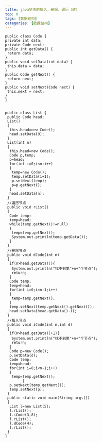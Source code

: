 ```yaml
---
title: java链表的插入，删除，遍历（转）
top: 0 
tags: [数据结构]
categories: [数据结构]
---
```

    public class Code {
    private int data;
    private Code next;
    public int getData() {
     return data;
    }
    public void setData(int data) {
     this.data = data;
    }
    public Code getNext() {
     return next;
    }
    public void setNext(Code next) {
     this.next = next;
    }
    }
    
    
    public class List {
     public Code head;
     List()
     {
      this.head=new Code();
      head.setData(0);
     }
     List(int n)
     {
      this.head=new Code();
      Code p,temp;
      p=head;
      for(int i=0;i<n;i++)
      {
       temp=new Code();
       temp.setData(i+1);
       p.setNext(temp);
       p=p.getNext();
      }
      head.setData(n);
     }
     //遍历节点
     public void rList()
     {
      Code temp;
      temp=head;
      while(temp.getNext()!=null)
      {
       temp=temp.getNext();
       System.out.println(temp.getData());
      }
     }
     //删除节点
     public void dCode(int n)
     {
      if(n>head.getData()){
       System.out.println("找不到第"+n+"个节点");
       return;
      }
      Code temp;
      temp=head;
      for(int i=0;i<n-1;i++)
      {
       temp=temp.getNext();
      }
      temp.setNext(temp.getNext().getNext());
      head.setData(head.getData()-1);
     }
     //插入节点
     public void iCode(int n,int d)
     {
      if(n>head.getData()+1){
       System.out.println("找不到第"+n+"个节点");
       return;
      }
      Code p=new Code();
      p.setData(d);
      Code temp;
      temp=head;
      for(int i=0;i<n-1;i++)
      {
       temp=temp.getNext();
            }
      p.setNext(temp.getNext());
      temp.setNext(p);
     }
     public static void main(String args[])
     {
      List l=new List(5);
      l.rList();
      l.iCode(3,8);
      l.rList();
      l.dCode(4);
      l.rList();
     }
    } 